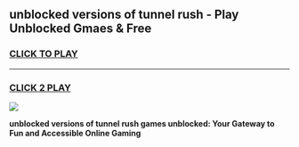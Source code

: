 
## unblocked versions of tunnel rush - Play Unblocked Gmaes & Free
<h3>
<a href="https://news.freeplayer.one?title=unblocked_versions_of_tunnel_rush&ref=16F">CLICK TO PLAY</a></h3>
<hr>

<h3>
<a href="https://news.freeplayer.one?title=unblocked_versions_of_tunnel_rush&ref=16F">CLICK 2 PLAY</a>
  
</h3>

<a href="https://news.freeplayer.one?title=unblocked_versions_of_tunnel_rush&ref=16F/"><img src="https://clearcache.store/games.png"></a>


**unblocked versions of tunnel rush games unblocked: Your Gateway to Fun and Accessible Online Gaming**
